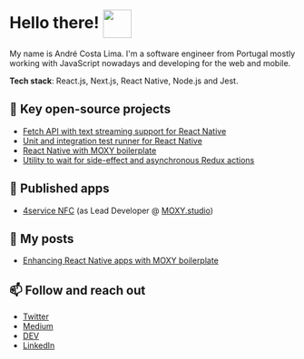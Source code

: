 # Hello there! <img align="center" src="https://emojis.slackmojis.com/emojis/images/1531849430/4246/blob-sunglasses.gif?1531849430" width="50"/>

My name is André Costa Lima. I'm a software engineer from Portugal mostly working with JavaScript nowadays and developing for the web and mobile.

**Tech stack**: React.js, Next.js, React Native, Node.js and Jest.

## 🚀 Key open-source projects

- [Fetch API with text streaming support for React Native](https://github.com/react-native-community/fetch)
- [Unit and integration test runner for React Native](https://github.com/acostalima/react-native-test-runner)
- [React Native with MOXY boilerplate](https://github.com/moxystudio/react-native-with-moxy)
- [Utility to wait for side-effect and asynchronous Redux actions](https://github.com/moxystudio/redux-await-actions)

## 🚀 Published apps

- [4service NFC](https://www.tridonic.com/com/en/products/companionsuite-4service-nfc-app.asp) (as Lead Developer @ [MOXY.studio](https://moxy.studio/))

## 📰 My posts

- [Enhancing React Native apps with MOXY boilerplate](https://hackernoon.com/enhancing-react-native-applications-with-moxy-boilerplate-hg1l3txk) 

## 📫 Follow and reach out

- [Twitter](https://twitter.com/acostalima_pt)
- [Medium](https://medium.com/@acostalima)
- [DEV](https://dev.to/acostalima)
- [LinkedIn](https://www.linkedin.com/in/andrecostalima/?locale=en_US)
